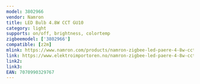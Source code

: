 ```yaml
---
model: 3802966
vendor: Namron
title: LED Bulb 4.8W CCT GU10
category: light
supports: on/off, brightness, colortemp
zigbeemodel: ['3802966']
compatible: [z2m]
mlink: https://www.namron.com/products/namron-zigbee-led-paere-4-8w-cct-gu10/
link: https://www.elektroimportoren.no/namron-zigbee-led-paere-4-8w-cct-gu10/3802966/Product.html
link2: 
link3: 
EAN: 7070990329767
---
```

